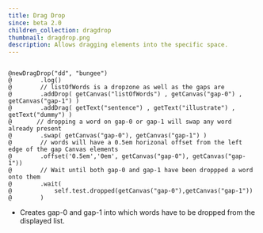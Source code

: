 ```yaml
---
title: Drag Drop 
since: beta 2.0
children_collection: dragdrop
thumbnail: dragdrop.png
description: Allows dragging elements into the specific space.
---
```


<!--more-->

<pre><code class="language-diff-javascript diff-highlight try-true">
@newDragDrop("dd", "bungee")
@        .log()
@        // listOfWords is a dropzone as well as the gaps are
@        .addDrop( getCanvas("listOfWords") , getCanvas("gap-0") , getCanvas("gap-1") )
@        .addDrag( getText("sentence") , getText("illustrate") , getText("dummy") )
@       // dropping a word on gap-0 or gap-1 will swap any word already present
@        .swap( getCanvas("gap-0"), getCanvas("gap-1") )
@        // words will have a 0.5em horizonal offset from the left edge of the gap Canvas elements
@        .offset('0.5em','0em', getCanvas("gap-0"), getCanvas("gap-1"))
@        // Wait until both gap-0 and gap-1 have been droppped a word onto them
@        .wait(
@            self.test.dropped(getCanvas("gap-0"),getCanvas("gap-1"))
@        )
</code></pre>

+ Creates gap-0 and gap-1 into which words have to be dropped from the displayed list.
